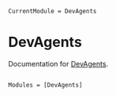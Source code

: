 ```@meta
CurrentModule = DevAgents
```

# DevAgents

Documentation for [DevAgents](https://github.com/kalidke/DevAgents.jl).

```@index
```

```@autodocs
Modules = [DevAgents]
```
